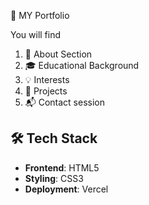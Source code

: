 🚀 MY Portfolio

You will find 
1. 📝 About Section 
2. 🎓 Educational Background 
3. 💡 Interests 
4. 🌟 Projects 
5. 📬 Contact session 


## 🛠️ Tech Stack

- **Frontend**: HTML5 
- **Styling**: CSS3
- **Deployment**: Vercel

